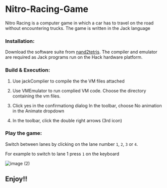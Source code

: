# Nitro-Racing-Game
Nitro Racing is a computer game in which a car has to travel on the road without encountering trucks. The game is written in the Jack language

### Installation:

Download the software suite from [nand2tetris](https://www.nand2tetris.org/software). The compiler and emulator are required as Jack programs run on the Hack hardware platform.

### Build & Execution:

1. Use jackComplier to compile the the VM files attached

2. Use VMEmulator to run complied VM code. Choose the directory containing the vm files.

3. Click yes in the confirmationg dialog In the toolbar, choose No animation in the Animate dropdown

4. In the toolbar, click the double right arrows (3rd icon)

### Play the game:

Switch between lanes by clicking on the lane number `1`, `2`, `3` or `4`.

For example to switch to lane 1 press `1` on the keyboard

![image (2)](https://user-images.githubusercontent.com/86183292/130158712-ce00d0d1-6248-4d09-90f1-ecd25533ad8f.png)


## Enjoy!!
